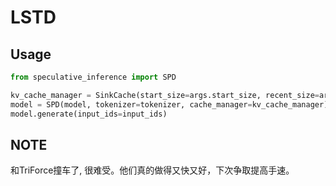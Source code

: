 # LSTD

## Usage

```python
from speculative_inference import SPD

kv_cache_manager = SinkCache(start_size=args.start_size, recent_size=args.recent_size)
model = SPD(model, tokenizer=tokenizer, cache_manager=kv_cache_manager)
model.generate(input_ids=input_ids)
```


## NOTE

和TriForce撞车了, 很难受。他们真的做得又快又好，下次争取提高手速。

